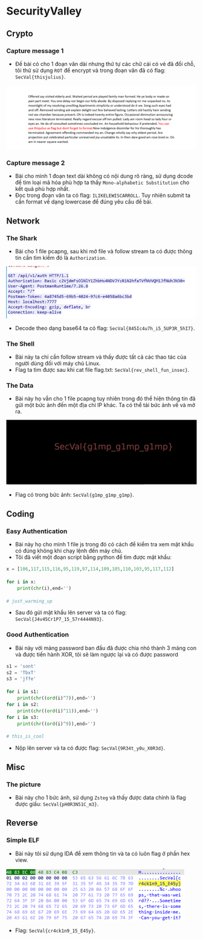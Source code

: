 # SecurityValley

## Crypto

### Capture message 1

- Đề bài có cho 1 đoạn văn dài nhưng thứ tự các chữ cái có vẻ đã đổi chỗ, tôi thử sử dụng `ROT` để encrypt và trong đoạn văn đã có flag: `SecVal{thisjulius}`.

![](pic1.png)

### Capture message 2

- Bài cho mình 1 đoạn text dài không có nội dung rõ ràng, sử dụng dcode để tìm loại mã hóa phù hợp ta thấy `Mono-alphabetic Substitution` cho kết quả phù hợp nhất.
- Đọc trong đoạn văn ta có flag: `ILIKELEWISCARROLL`. Tuy nhiên submit ta cần format về dạng lowercase để đúng yêu cầu đề bài.

## Network

### The Shark

- Bài cho 1 file pcapng, sau khi mở file và follow stream ta có được thông tin cần tìm kiếm đó là `Authorization`.

![](pic2.png)

- Decode theo dạng base64 ta có flag: `SecVal{845Ic4u7h_i5_5UP3R_5hI7}`.

### The Shell

- Bài này ta chỉ cần follow stream và thấy được tất cả các thao tác của người dùng đối với máy chủ Linux.
- Flag ta tìm được sau khi cat file flag.txt: `SecVal{rev_shell_fun_insec}`.

### The Data

- Bài này họ vẫn cho 1 file pcapng tuy nhiên trong đó thể hiện thông tin đã gửi một bức ảnh đến một địa chỉ IP khác. Ta có thể tải bức ảnh về và mở ra. 

![](pic3.png)

- Flag có trong bức ảnh: `SecVal{g1mp_g1mp_g1mp}`.

## Coding

### Easy Authentication

- Bài này họ cho mình 1 file js trong đó có cách để kiểm tra xem mật khẩu có đúng không khi chạy lệnh đến máy chủ.
- Tôi đã viết một đoạn script bằng python để tìm được mật khẩu:

```python
x = [106,117,115,116,95,119,97,114,109,105,110,103,95,117,112]

for i in x:
    print(chr(i),end='')

# just_warming_up
```

- Sau đó gửi mật khẩu lên server và ta có flag: `SecVal{J4v45Cr1P7_15_57r4444N93}`.

### Good Authentication

- Bài này với mảng password ban đầu đã được chia nhỏ thành 3 mảng con và được tiến hành XOR, tôi sẽ làm ngược lại và có được password

```python
s1 = 'sont'
s2 = 'TbxT'
s3 = 'jffe'

for i in s1:
    print(chr((ord(i)^7)),end='')
for i in s2:
    print(chr((ord(i)^11)),end='')
for i in s3:
    print(chr((ord(i)^9)),end='')

# this_is_cool
```

- Nộp lên server và ta có được flag: `SecVal{9R34t_y0u_X0R3d}`.

## Misc

### The picture

- Bài này cho 1 bức ảnh, sử dụng `Zsteg` và thấy được data chính là flag được giấu: `SecVal{pH0R3N51C_m3}`.

## Reverse

### Simple ELF

- Bài này tôi sử dụng IDA để xem thông tin và ta có luôn flag ở phần hex view.

![](pic4.png)

- Flag: `SecVal{cr4ck1n9_15_E45y}`.







